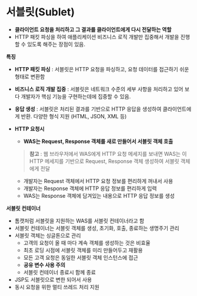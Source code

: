 # 서블릿(Sublet)
* **클라이언트 요청을 처리하고 그 결과를 클라이언트에게 다시 전달하는 역할**
* HTTP 패킷 파싱을 하여 애플리케이션 비즈니스 로직 개발만 집중해서 개발을 진행 할 수 있도록 해주는 장점이 있음.

**특징**
* **HTTP 패킷 파싱** : 서블릿은 HTTP 요청을 파싱하고, 요청 데이터를 접근하기 쉬운 형태로 변환함
* **비즈니스 로직 개발 집중** : 서블릿은 네트워크 수준의 세부 사항을 처리하고 있어 보다 개발자가 핵심 기능을 구현하는데에 집중할 수 있음.
* **응답 생성** : 서블릿은 처리된 결과를 기반으로 HTTP 응답을 생성하여 클라이언트에게 반환. 다양한 형식 지원 (HTML, JSON, XML 등)

* **HTTP 요청시**
  * **WAS는 Request, Response 객체를 새로 만들어서 서블릿 객체 호출**
  > **참고** : 웹 브라우저에서 WAS에게 HTTP 요청 메세지를 보내면 WAS는 이 HTTP 메세지를 기반으로  Request, Response 객체 생성하여 서블릿 객체에게 전달
  * 개발자는 Request 객체에서 HTTP 요청 정보를 편리하게 꺼내서 사용
  * 개발자는 Response 객체에 HTTP 응답 정보를 편리하게 입력
  * WAS는 Response 객체에 담겨있는 내용으로 HTTP 응답 정보를 생성

**서블릿 컨테이너**
* 톰캣처럼 서블릿을 지원하는 WAS를 서블릿 컨테이너라고 함
* 서블릿 컨테이너는 서블릿 객체를 생성, 초기화, 호출, 종료하는 생명주기 관리
* 서블릿 객체는 싱글톤으로 관리
  * 고객의 요청이 올 때 마다 계속 객체를 생성하는 것은 비효율
  * 최초 로딩 시점에 서블릿 객체를 미리 만들어두고 재활용
  * 모든 고객 요청은 동일한 서블릿 객체 인스턴스에 접근
  * **공유 변수 사용 주의**
  * 서블릿 컨테이너 종료시 함께 종료
* JSP도 서블릿으로 변한 되어서 사용
* 동시 요청을 위한 멀티 쓰레드 처리 지원

